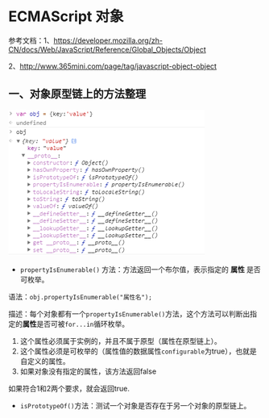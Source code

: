 # ECMAScript 对象



参考文档：1、https://developer.mozilla.org/zh-CN/docs/Web/JavaScript/Reference/Global_Objects/Object

2、http://www.365mini.com/page/tag/javascript-object-object



## 一、对象原型链上的方法整理

![object-proto](../files/imgs/ECMAScript/object-proto.png)

- `propertyIsEnumerable()` 方法：方法返回一个布尔值，表示指定的 **属性** 是否可枚举。

语法：`obj.propertyIsEnumerable("属性名");`

描述：每个对象都有一个`propertyIsEnumerable()`方法，这个方法可以判断出指定的**属性**是否可被`for...in`循环枚举。

1. 这个属性必须属于实例的，并且不属于原型（属性在原型链上）。
2. 这个属性必须是可枚举的（属性值的数据属性`configurable`为true），也就是自定义的属性。
3. 如果对象没有指定的属性，该方法返回false

如果符合1和2两个要求，就会返回true.

- `isPrototypeOf()`方法：测试一个对象是否存在于另一个对象的原型链上。





